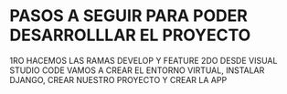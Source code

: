 # PASOS A SEGUIR PARA PODER DESARROLLLAR EL PROYECTO 
1RO HACEMOS LAS RAMAS DEVELOP Y FEATURE
2DO DESDE VISUAL STUDIO CODE VAMOS A CREAR EL ENTORNO VIRTUAL, INSTALAR DJANGO, CREAR NUESTRO PROYECTO Y CREAR LA APP
